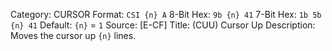 Category: CURSOR
Format: `CSI {n} A`
8-Bit Hex: `9b {n} 41`
7-Bit Hex: `1b 5b {n} 41`
Default: `{n}` = `1`
Source: [E-CF]
Title: (CUU) Cursor Up
Description: Moves the cursor up `{n}` lines.
